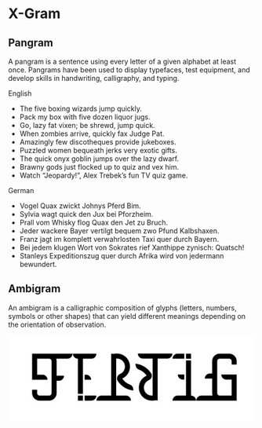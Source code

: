 # X-Gram

## Pangram

A pangram is a sentence using every letter of a given alphabet at least once. Pangrams have been used to display typefaces, test equipment, and develop skills in handwriting, calligraphy, and typing.

English

- The five boxing wizards jump quickly.
- Pack my box with five dozen liquor jugs.
- Go, lazy fat vixen; be shrewd, jump quick.
- When zombies arrive, quickly fax Judge Pat.
- Amazingly few discotheques provide jukeboxes.
- Puzzled women bequeath jerks very exotic gifts.
- The quick onyx goblin jumps over the lazy dwarf.
- Brawny gods just flocked up to quiz and vex him.
- Watch “Jeopardy!”, Alex Trebek’s fun TV quiz game.

German

- Vogel Quax zwickt Johnys Pferd Bim.
- Sylvia wagt quick den Jux bei Pforzheim.
- Prall vom Whisky flog Quax den Jet zu Bruch.
- Jeder wackere Bayer vertilgt bequem zwo Pfund Kalbshaxen.
- Franz jagt im komplett verwahrlosten Taxi quer durch Bayern.
- Bei jedem klugen Wort von Sokrates rief Xanthippe zynisch: Quatsch!
- Stanleys Expeditionszug quer durch Afrika wird von jedermann bewundert.

## Ambigram

An ambigram is a calligraphic composition of glyphs (letters, numbers, symbols or other shapes) that can yield different meanings depending on the orientation of observation.

![](_fertig-ambigram.jpg)
